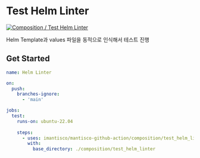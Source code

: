 # Test Helm Linter

[![Composition / Test Helm Linter](https://github.com/imantisco/mantisco-github-action/actions/workflows/composition_test_helm_linter_test.yaml/badge.svg)](https://github.com/imantisco/mantisco-github-action/actions/workflows/composition_test_helm_linter_test.yaml)

Helm Template과 values 파일을 동적으로 인식해서 테스트 진행

## Get Started

```yaml
name: Helm Linter

on:
  push:
    branches-ignore:
      - 'main'

jobs:
  test:
    runs-on: ubuntu-22.04
    
    steps:
      - uses: imantisco/mantisco-github-action/composition/test_helm_linter@dev
        with:
          base_directory: ./composition/test_helm_linter
```